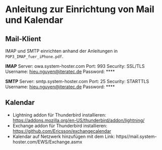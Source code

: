 # Anleitung zur Einrichtung von Mail und Kalendar

## Mail-Klient 

IMAP und SMTP einrichten anhand der Anleitungen in `POP3_IMAP_fuer_iPhone.pdf`.

**IMAP**
Server: owa.system-hoster.com
Port: 993
Security: SSL/TLS
Username: hieu.nguyen@iteratec.de
Password: ****

**SMTP**
Server: smtp.system-hoster.com
Port: 25
Security: STARTTLS
Username: hieu.nguyen@iteratec.de
Password: ****

## Kalendar

- Lightning addon für Thunderbird installieren: https://addons.mozilla.org/en-US/thunderbird/addon/lightning/
- Exchange addon für Thunderbird installieren: https://github.com/Ericsson/exchangecalendar
- Kalendar auf Netzwerk hinzufügen mit dem Link: https//mail.system-hoster.com/EWS/Exchange.asmx
